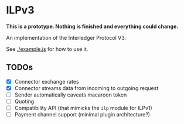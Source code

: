 # ILPv3

**This is a prototype. Nothing is finished and everything could change.**

An implementation of the Interledger Protocol V3.

See [./example.js](./example.js) for how to use it.

## TODOs

- [x] Connector exchange rates
- [x] Connector streams data from incoming to outgoing request
- [ ] Sender automatically caveats macaroon token
- [ ] Quoting
- [ ] Compatibility API (that mimicks the `ilp` module for ILPv1)
- [ ] Payment channel support (minimal plugin architecture?)

